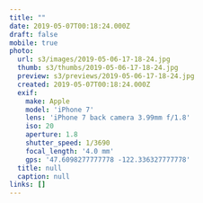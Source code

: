```yaml
---
title: ""
date: 2019-05-07T00:18:24.000Z
draft: false
mobile: true
photo:
  url: s3/images/2019-05-06-17-18-24.jpg
  thumb: s3/thumbs/2019-05-06-17-18-24.jpg
  preview: s3/previews/2019-05-06-17-18-24.jpg
  created: 2019-05-07T00:18:24.000Z
  exif:
    make: Apple
    model: 'iPhone 7'
    lens: 'iPhone 7 back camera 3.99mm f/1.8'
    iso: 20
    aperture: 1.8
    shutter_speed: 1/3690
    focal_length: '4.0 mm'
    gps: '47.6098277777778 -122.336327777778'
  title: null
  caption: null
links: []
---
```


